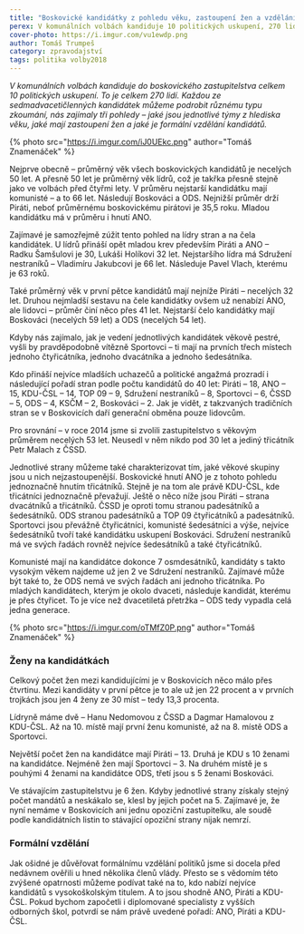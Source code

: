 ```yaml
---
title: "Boskovické kandidátky z pohledu věku, zastoupení žen a vzdělání"
perex: V komunálních volbách kandiduje 10 politických uskupení, 270 lidí. Jaké jsou jednotlivé týmy z hlediska věku, jaké mají zastoupení žen a jaké je formální vzdělání kandidátů?
cover-photo: https://i.imgur.com/vu1ewdp.png
author: Tomáš Trumpeš
category: zpravodajství
tags: politika volby2018
---
```


*V komunálních volbách kandiduje do boskovického zastupitelstva celkem 10 politických uskupení. To je celkem 270 lidí. Každou ze sedmadvacetičlenných kandidátek můžeme podrobit různému typu zkoumání, nás zajímaly tři pohledy – jaké jsou jednotlivé týmy z hlediska věku, jaké mají zastoupení žen a jaké je formální vzdělání kandidátů.*

{% photo src="https://i.imgur.com/iJ0UEkc.png" author="Tomáš Znamenáček" %}

Nejprve obecně – průměrný věk všech boskovických kandidátů je necelých 50 let. A přesně 50 let je průměrný věk lídrů, což je takřka přesně stejně jako ve volbách před čtyřmi lety. V průměru nejstarší kandidátku mají komunisté – a to 66 let. Následují Boskováci a ODS. Nejnižší průměr drží Piráti, neboť průměrnému boskovickému pirátovi je 35,5 roku. Mladou kandidátku má v průměru i hnutí ANO.

Zajímavé je samozřejmě zúžit tento pohled na lídry stran a na čela kandidátek. U lídrů přináší opět mladou krev především Piráti a ANO – Radku Šamšulovi je 30, Lukáši Holíkovi 32 let. Nejstaršího lídra má Sdružení nestraníků – Vladimíru Jakubcovi je 66 let. Následuje Pavel Vlach, kterému je 63 roků. 

Také průměrný věk v první pětce kandidátů mají nejníže Piráti – necelých 32 let. Druhou nejmladší sestavu na čele kandidátky ovšem už nenabízí ANO, ale lidovci – průměr činí něco přes 41 let. Nejstarší čelo kandidátky mají Boskováci (necelých 59 let) a ODS (necelých 54 let).

Kdyby nás zajímalo, jak je vedení jednotlivých kandidátek věkově pestré, vyšli by pravděpodobně vítězně Sportovci – ti mají na prvních třech místech jednoho čtyřicátníka, jednoho dvacátníka a jednoho šedesátníka.

Kdo přináší nejvíce mladších uchazečů a politické angažmá prozradí i následující pořadí stran podle počtu kandidátů do 40 let: Piráti – 18, ANO – 15, KDU-ČSL – 14, TOP 09 – 9, Sdružení nestraníků – 8, Sportovci – 6, ČSSD – 5, ODS – 4, KSČM – 2, Boskováci – 2. Jak je vidět, z takzvaných tradičních stran se v Boskovicích daří generační obměna pouze lidovcům.

Pro srovnání – v roce 2014 jsme si zvolili zastupitelstvo s věkovým průměrem necelých 53 let. Neusedl v něm nikdo pod 30 let a jediný třicátník Petr Malach z ČSSD.

Jednotlivé strany můžeme také charakterizovat tím, jaké věkové skupiny jsou u nich nejzastoupenější. Boskovické hnutí ANO je z tohoto pohledu jednoznačně hnutím třicátníků. Stejně je na tom ale právě KDU-ČSL, kde třicátníci jednoznačně převažují. Ještě o něco níže jsou Piráti – strana dvacátníků a třicátníků. ČSSD je oproti tomu stranou padesátníků a šedesátníků. ODS stranou padesátníků a TOP 09 čtyřicátníků a padesátníků. Sportovci jsou převážně čtyřicátníci, komunisté šedesátníci a výše, nejvíce šedesátníků tvoří také kandidátku uskupení Boskováci. Sdružení nestraníků má ve svých řadách rovněž nejvíce šedesátníků a také čtyřicátníků.

Komunisté mají na kandidátce dokonce 7 osmdesátníků, kandidáty s takto vysokým věkem najdeme už jen 2 ve Sdružení nestraníků. Zajímavé může být také to, že ODS nemá ve svých řadách ani jednoho třicátníka. Po mladých kandidátech, kterým je okolo dvaceti, následuje kandidát, kterému je přes čtyřicet. To je více než dvacetiletá přetržka – ODS tedy vypadla celá jedna generace.

{% photo src="https://i.imgur.com/oTMfZ0P.png" author="Tomáš Znamenáček" %}

### Ženy na kandidátkách

Celkový počet žen mezi kandidujícími je v Boskovicích něco málo přes čtvrtinu. Mezi kandidáty v první pětce je to ale už jen 22 procent a v prvních trojkách jsou jen 4 ženy ze 30 míst – tedy 13,3 procenta.

Lídryně máme dvě – Hanu Nedomovou z ČSSD a Dagmar Hamalovou z KDU-ČSL. Až na 10. místě mají první ženu komunisté, až na 8. místě ODS a Sportovci.

Největší počet žen na kandidátce mají Piráti – 13. Druhá je KDU s 10 ženami na kandidátce. Nejméně žen mají Sportovci – 3. Na druhém místě je s pouhými 4 ženami na kandidátce ODS, třetí jsou s 5 ženami Boskováci.

Ve stávajícím zastupitelstvu je 6 žen. Kdyby jednotlivé strany získaly stejný počet mandátů a neskákalo se, klesl by jejich počet na 5. Zajímavé je, že nyní nemáme v Boskovicích ani jednu opoziční zastupitelku, ale soudě podle kandidátních listin to stávající opoziční strany nijak nemrzí.

### Formální vzdělání

Jak ošidné je důvěřovat formálnímu vzdělání politiků jsme si docela před nedávnem ověřili u hned několika členů vlády. Přesto se s vědomím této zvýšené opatrnosti můžeme podívat také na to, kdo nabízí nejvíce kandidátů s vysokoškolským titulem. A to jsou shodně ANO, Piráti a KDU-ČSL. Pokud bychom započetli i diplomované specialisty z vyšších odborných škol, potvrdí se nám právě uvedené pořadí: ANO, Piráti a KDU-ČSL.